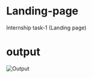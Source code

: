 # Landing-page
Internship task-1 (Landing page)
# output


![Output](https://github.com/thombreanand/Landing-page/assets/153847243/f7f73123-63cc-44c5-9951-edb1aa489ca0)
